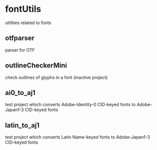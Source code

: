 # fontUtils
utilities related to fonts

## otfparser
parser for OTF

## outlineCheckerMini
check outlines of glyphs in a font (inactive project)

## ai0_to_aj1
test project which converts Adobe-Identity-0 CID-keyed fonts to Adobe-Japan1-3 CID-keyed fonts

## latin_to_aj1
test project which converts Latin Name-keyed fonts to Adobe-Japan1-3 CID-keyed fonts
